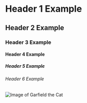 # Header 1 Example
## Header 2 Example
### Header 3 Example
#### Header 4 Example
##### Header 5 Example
###### Header 6 Example

![Image of Garfield the Cat](https://github.com/user-attachments/assets/ca5805b2-c051-4537-974c-c96e89594244)

